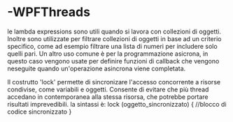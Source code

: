 # -WPFThreads
le lambda expressions sono utili quando si lavora con collezioni di oggetti. Inoltre sono utilizzate per filtrare collezioni di oggetti in base ad un criterio specifico, come ad esempio filtrare una lista di numeri per includere solo quelli pari. Un altro uso comune è per la programmazione asicrona, in questo caso vengono usate per definire funzioni di callback che vengono neseguite quando un'operazione asincrona viene completata.

Il costrutto 'lock' permette di sincronizare l'accesso concorrente a risorse condivise, come variabili e oggetti. Consente di evitare che più thread accedano in contemporanea alla stessa risorsa, che potrebbe portare risultati imprevedibili. 
la sintassi è:
lock (oggetto_sincronizzato)
{
//blocco di codice sincronizzato
}

